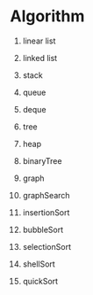 # Algorithm

1. linear list

2. linked list

3. stack

4. queue

5. deque

6. tree

7. heap

8. binaryTree

9. graph

10. graphSearch

11. insertionSort

12. bubbleSort

13. selectionSort

14. shellSort

15. quickSort